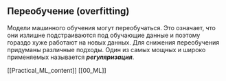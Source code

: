 ## Переобучение (overfitting)

Модели машинного обучения могут переобучаться. Это означает, что они излишне подстраиваются под обучающие данные и поэтому гораздо хуже работают на новых данных.
Для снижения переобучения придуманы различные подходы. Один из самых мощных и широко применяемых называется **_регуляризация_**.


[[Practical_ML_content]] [[00_ML]]